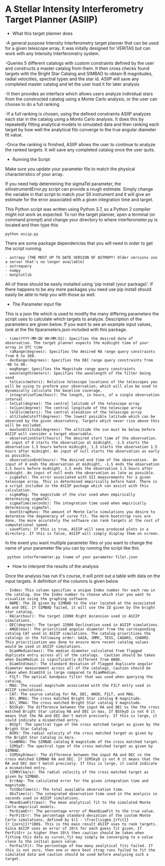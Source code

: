 # A Stellar Intensity Interferometry Target Planner (ASIIP)
* What this target planner does

-A general purpose Intensity Interferometry target planner that can be used for a given telescope array. It was initally designed for VERITAS but can work with any Intensity Interferometry system. 

-Queries 5 different catalogs with custom constraints defined by the user and constructs a master catalog from them. 
It then cross checks found targets with the Bright Star Catalog and SIMBAD to obtain B magnitudes, radial velocities, 
spectral types and the star id. ASIIP will save any completed master catalog and let the user load it for later analysis

-It then provides an interface which allows users analyze individual stars from the constructed catalog using a 
Monte Carlo analysis, or the user can choose to do a full ranking

-If a full ranking is chosen, using the defined constraints ASIIP analyzes each star in the catalog using a Monto Carlo 
analysis. It does this by repeatedly fitting analytical models to simulated data and then ranking each target by how well
the analytical fits converge to the true angular diameter fit value. 

-Once the ranking is finished, ASIIP allows the user to continue to analyze the ranked targets. It will save any
completed catalog once the user quits.


* Running the Script

Make sure you update your parameter file to match the physical characteristics of your array.

If you need help determining the sigmaTel parameter, the siiInstrumentError.py script can provide a rough estimate.
Simply change the variable in that script to match your SII instrument and it will give an estimate for the error 
associated with a given integration time and target.

This Python script was written using Python 3.7, so a Python 2 compiler might not work as expected. To run the target 
planner, open a terminal (or command prompt) and change your directory to where interferometer.py is located and then 
type this

    python asiip.py

There are some package dependencies that you will need in order to get the script running.

    - astropy (THE MOST UP TO DATE VERSION OF ASTROPY! Older versions use a server that's no longer available)
    - astroquery
    - numpy
    - matplotlib 

All of these should be easily installed using 'pip install (your package)'. If there happens to be any more packages you
need use pip install should easily be able to help you with those as well.


* The Parameter input file

    
    
This is a json file which is used to modify the many differing parameters the script uses to calculate which targets to
analyze. Description of the parameters are given below. If you want to see an example input values, look at the file
IIparameters.json included with this package.
 
    - time(YYYY-MM-DD HH:MM:SS): Specifies the desired date of observation. The target planner expects the midnight time of your array in UTC time
    - raRange(degrees): Specifies the desired RA range query constraints from 0 to 360.
    - decRange(degrees): Specifies the DEC range query constraints from -90 to 90.
    - magRange: Specifies the Magnitude range query constraints
    - wavelength(meters): Specifies the wavelength of the filter being used
    - telLocs(meters): Relative telescope locations of the telescopes you will be using to preform your observation, which will also be used to dynamically calculate the baseline coverage.
    - integrationTime(hour): The length, in hours, of a single observation interval
    - telLat(degree): The central latitude of the telescope array
    - telLon(degree): The central longitude of the telescope array
    - telElv(meters): The central elevation of the telescope array
    - altitudeCutoff(degrees): The lowest possible latitude which can be observed by the given observatory. Targets which never rise above this will be excluded.
    - maxSunAltitude(degrees): The altitude the sun must be below before ASIIP will consider a target observable.
    - observationStart(hours): The desired start time of the observation. An input of 0 starts the observation at midnight, -1.5 starts the observation 1.5 hours before midnight, 1.5 starts the observation 1.5 hours after midnight. An input of null starts the observation as early as possible.
    - observationEnd(hours): The desired end time of the observation.  An input of 0 ends the observation at midnight, -1.5 ends the observation 1.5 hours before midnight, 1.5 ends the observation 1.5 hours after midnight. An input of null ends the observation as late as possible.
    - sigmaTel: The error associated with SII measurements for a given telescope array. This is determined empirically before hand. There is a script included in the ASIIP package which can assist with this calculation.
    - sigmaMag: The magnitude of the star used when empirically determining sigmaTel.
    - sigmaTime(seconds): The integration time used when empirically determining sigmaTel.
    - bootStrapRuns: The amount of Monte Carlo simulations you desire to determine the degeneracy of curve fit. The more bootstrap runs are done, the more accurately the software can rank targets at the cost of computational speed.
    - savePlots: If this is true, ASIIP will save produced plots in a directory. If this is false, ASIIP will simply display them on screen. 
    
   
In the event you want multiple parameter files or you want to change the name of your parameter file you can by running 
the script like this

     python interferometer.py (name of your parameter file).json


* How to interpret the results of the analysis

Once the analysis has run it's course, it will print out a table with data on the input targets. A definition of the
columns is given below

    - Index: This column specifies a unique Index number for each row in the catalog. Use the Index number to choose which star you want to visualize using the graphing software.
    - NAME: The ID given by SIMBAD to the star located at the associated RA and DEC. If SIMBAD failed, it will use the ID given by the bright star catalog.
    - RA(archour): The target J2000 Right Ascension used in ASIIP simulations. 
    - DEC(degree): The target J2000 Declination used in ASIIP simulations.
    - ANGD(mas): The prioritized angular diameter from the corresponding catalog CAT used in ASIIP simulations. The catalog prioritizes the catalogs in the following order: GAIA, JMMC, TESS, CADARS, CHARM2. This prioritization was done to ensure more recent catalog values would be used in ASIIP simulations.
    - DiamMedian(mas): The median diameter calculated from flagged duplicate entry across all of the catalogs.  Caution should be taken when DaimMedian is significantly different from ANGD.
    - DiamStd(mas): The standard deviation of flagged duplicate angular diameter measurement across all of the catalogs. Caution should be taken when DiamStd is large compared to DiamMedian.
    - FILT: The optical bandpass filter that was used when querying the catalog.
    - MAG: The visual magnitude associated with the FILT entry used in ASIIP simulations.
    - CAT: The source catalog for RA, DEC, ANGD, FILT, and MAG.
    - BS\_BMAG: The cross matched Bright Star catalog B magnitude.
    - BS\_VMAG: The cross matched Bright Star catalog V magnitude.
    - BSSkyD: The difference between the input RA and DEC vs the the cross matched Bright Star catalog RA and DEC in mas. If BSSkyD is not 0 it means that the RA and DEC don't match precisely. If this is large, it could indicate a mismatched entry.
    - BSSpT: The spectral type of the cross matched target as given by the Bright Star Catalog.
    - BSRV: The radial velocity of the cross matched target as given by the Bright Star Catalog in km/s.
    - SimBMAG: The SIMBAD catalog B magnitude of the cross matched target.
    - SIMSpT: The spectral type of the cross matched target as given by SIMBAD.
    - SIMSkyD(mas): The difference between the input RA and DEC vs the cross matched SIMBAD RA and DEC. If SIMSkyD is not 0 it means that the RA and DEC don't match precisely. If this is large, it could indicate a mismatched entry.
    - SIMRV(km/s): The radial velocity of the cross matched target as given by SIMBAD.
    - ErrAmp: The calculated error for the given integration time and magnitude.
    - TotObsTime(s): The total available observation time.
    - ObsTime(s): The integrated observation time used in the analysis in seconds used in ASIIP simulations.
    - MeanDiamFit(mas): The mean analytical fit to the simulated Monte Carlo empirical models.
    - PerDiamErr: The percentage error of MeanDiamFit to the true value.
    - PerFitErr: The percentage standard deviation of the custom Monte Carlo simulations, defined by $(1 - \frac{\sigma_{rfit}}{r_{zero}})*100$. This is the main result ASIIP uses to rank targets. Since ASIIP uses an error of 20\% for each guess fit given, If PerFitErr is higher then 20\% then caution should be taken when fitting this data as curve\_fit may simply be converging to a value close to the initial guess value.
    - PerFailFit: The percentage of how many analytical fits failed. If this is not zero, then one or more boot strap runs failed to fit the simulated data and caution should be used before analyzing such a target.
